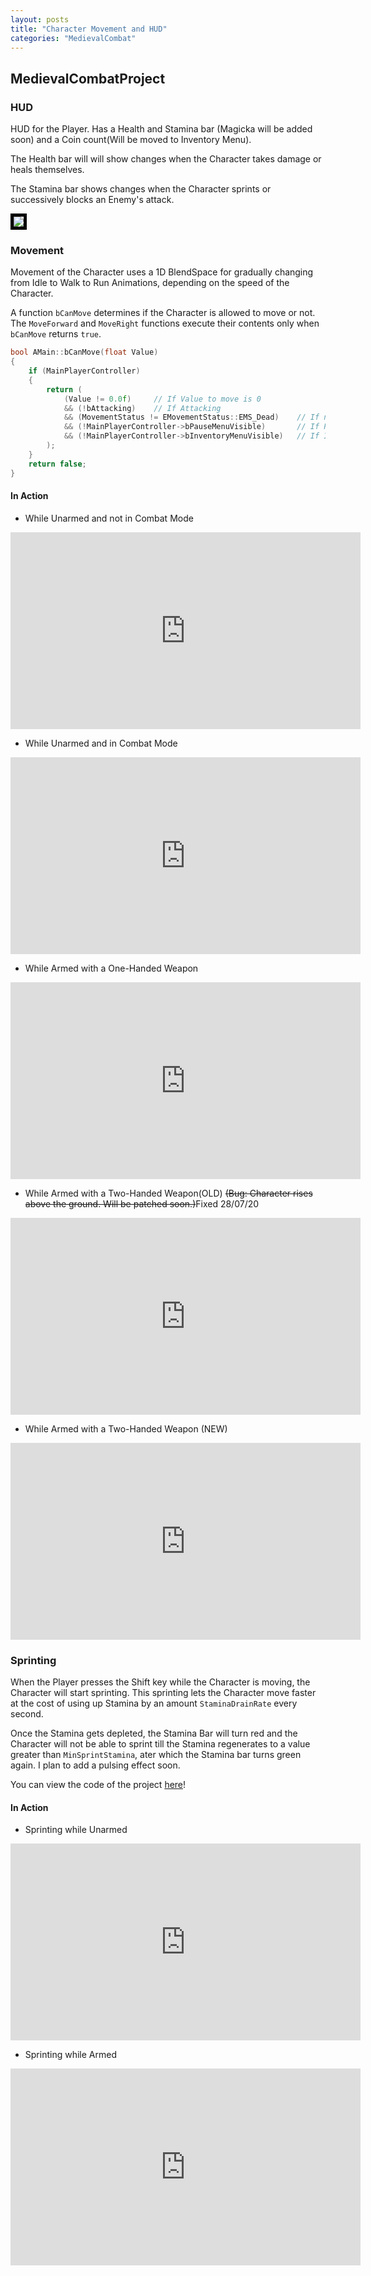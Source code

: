 ```yaml
---
layout: posts
title: "Character Movement and HUD"
categories: "MedievalCombat"
---
```



## MedievalCombatProject

### HUD
HUD for the Player. Has a Health and Stamina bar (Magicka will be added soon) and a Coin count(Will be moved to Inventory Menu).

The Health bar will will show changes when the Character takes damage or heals themselves.

The Stamina bar shows changes when the Character sprints or successively blocks an Enemy's attack.

<img src = "/postassets/BasicHUD.png"  style="border:5px solid black">

<!-- <blockquote class="imgur-embed-pub" lang="en" data-id="SFPNkGe"><a href="https://imgur.com/SFPNkGe">View post on imgur.com</a></blockquote><script async src="//s.imgur.com/min/embed.js" charset="utf-8"></script> -->

### Movement

Movement of the Character uses a 1D BlendSpace for gradually changing from Idle to Walk to Run Animations, 
    depending on the speed of the Character.

A function `bCanMove` determines if the Character is allowed to move or not. The `MoveForward` and `MoveRight` functions execute
their contents only when `bCanMove` returns `true`.

```cpp 
bool AMain::bCanMove(float Value)
{
	if (MainPlayerController)
	{
		return (
			(Value != 0.0f)		// If Value to move is 0
			&& (!bAttacking)	// If Attacking
			&& (MovementStatus != EMovementStatus::EMS_Dead)	// If not Dead
			&& (!MainPlayerController->bPauseMenuVisible)		// If Pause Menu Visible
			&& (!MainPlayerController->bInventoryMenuVisible)	// If Inventory Menu Visible
		);
	}
	return false;
}
```

#### In Action 

- While Unarmed and not in Combat Mode
<iframe src="https://www.youtube.com/embed/vVXSP_3Dkjk" width="560" height="315" frameborder="0"> </iframe> 

- While Unarmed and in Combat Mode
<iframe src="https://www.youtube.com/embed/DEbCmu_ghQM" width="560" height="315" frameborder="0"> </iframe> 

- While Armed with a One-Handed Weapon
<iframe src="https://www.youtube.com/embed/pOGELCzg5UA" width="560" height="315" frameborder="0"> </iframe> 

- While Armed with a Two-Handed Weapon(OLD) ~~(Bug: Character rises above the ground. Will be patched soon.)~~Fixed 28/07/20
<iframe src="https://www.youtube.com/embed/jpWaXgGB_vg" width="560" height="315" frameborder="0"> </iframe> 

- While Armed with a Two-Handed Weapon (NEW)
<iframe src="https://www.youtube.com/embed/jpWaXgGB_vg" width="560" height="315" frameborder="0"> </iframe> 


### Sprinting

When the Player presses the Shift key while the Character is moving, the Character will start sprinting. This sprinting 
lets the Character move faster at the cost of using up Stamina by an amount `StaminaDrainRate` every second. 

Once the Stamina gets depleted, the Stamina Bar will turn red and the Character will not be able to sprint till the Stamina regenerates to a value greater than
`MinSprintStamina`, ater which the Stamina bar turns green again. I plan to add a pulsing effect soon.

You can view the code of the project [here](https://github.com/1Gokul/MedievalCombatProject)!

#### In Action

- Sprinting while Unarmed
<iframe src="https://www.youtube.com/embed/P1oTZ67NyiY" width="560" height="315" frameborder="0"> </iframe> 

- Sprinting while Armed
<iframe src="https://www.youtube.com/embed/gPQChIK7Wo0" width="560" height="315" frameborder="0"> </iframe> 

